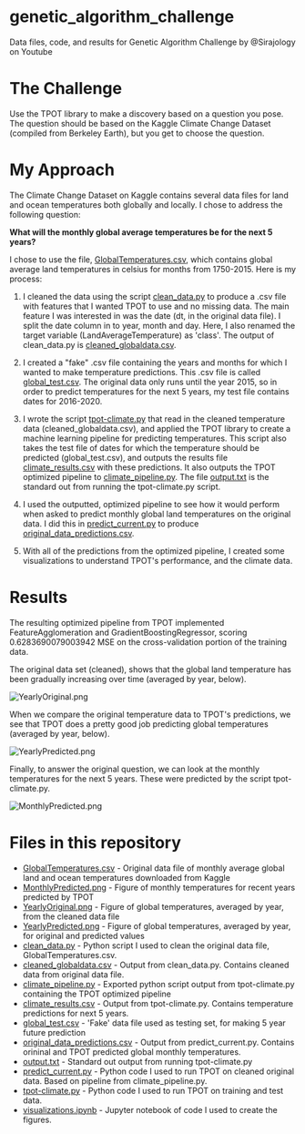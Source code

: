 # genetic_algorithm_challenge
Data files, code, and results for Genetic Algorithm Challenge by @Sirajology on Youtube



The Challenge
=============
Use the TPOT library to make a discovery based on a question you pose. The question should be based on the Kaggle Climate Change Dataset (compiled from Berkeley Earth), but you get to choose the question. 



My Approach
============
The Climate Change Dataset on Kaggle contains several data files for land and ocean temperatures both globally and locally. I chose to address the following question:

**What will the monthly global average temperatures be for the next 5 years?**

I chose to use the file, [GlobalTemperatures.csv](GlobalTemperatures.csv), which contains global average land temperatures in celsius for months from 1750-2015. Here is my process:

1. I cleaned the data using the script [clean_data.py](clean_data.py) to produce a .csv file with features that I wanted TPOT to use and no missing data. The main feature I was interested in was the date (dt, in the original data file). I split the date column in to year, month and day. Here, I also renamed the target variable (LandAverageTemperature) as 'class'. The output of clean_data.py is [cleaned_globaldata.csv](cleaned_globaldata.csv).

2. I created a "fake" .csv file containing the years and months for which I wanted to make temperature predictions. This .csv file is called [global_test.csv](global_test.csv). The original data only runs until the year 2015, so in order to predict temperatures for the next 5 years, my test file contains dates for 2016-2020. 

3. I wrote the script [tpot-climate.py](tpot-climate.py) that read in the cleaned temperature data (cleaned_globaldata.csv), and applied the TPOT library to create a machine learning pipeline for predicting temperatures. This script also takes the test file of dates for which the temperature should be predicted (global_test.csv), and outputs the results file [climate_results.csv](climate_results.csv) with these predictions. It also outputs the TPOT optimized pipeline to [climate_pipeline.py](climate_pipeline.py). The file [output.txt](output.txt) is the standard out from running the tpot-climate.py script.

4. I used the outputted, optimized pipeline to see how it would perform when asked to predict monthly global land temperatures on the original data. I did this in [predict_current.py](predict_current.py) to produce [original_data_predictions.csv](original_data_predictions.csv). 

5. With all of the predictions from the optimized pipeline, I created some visualizations to understand TPOT's performance, and the climate data.

Results
==========

The resulting optimized pipeline from TPOT implemented FeatureAgglomeration and GradientBoostingRegressor, scoring 0.6283690079003942 MSE on the cross-validation portion of the training data. 

The original data set (cleaned), shows that the global land temperature has been gradually increasing over time (averaged by year, below).

![YearlyOriginal.png](YearlyOriginal.png)

When we compare the original temperature data to TPOT's predictions, we see that TPOT does a pretty good job predicting global temperatures (averaged by year, below).

![YearlyPredicted.png](YearlyPredicted.png)

Finally, to answer the original question, we can look at the monthly temperatures for the next 5 years. These were predicted by the script tpot-climate.py.

![MonthlyPredicted.png](MonthlyPredicted.png)


Files in this repository
=======================
* [GlobalTemperatures.csv](GlobalTemperatures.csv) - Original data file of monthly average global land and ocean temperatures downloaded from Kaggle
* [MonthlyPredicted.png](MonthlyPredicted.png) - Figure of monthly temperatures for recent years predicted by TPOT
* [YearlyOriginal.png](YearlyOriginal.png) - Figure of global temperatures, averaged by year, from the cleaned data file
* [YearlyPredicted.png](YearlyPredicted.png) - Figure of global temperatures, averaged by year, for original and predicted values
* [clean_data.py](clean_data.py) - Python script I used to clean the original data file, GlobalTemperatures.csv.
* [cleaned_globaldata.csv](cleaned_globaldata.csv) - Output from clean_data.py. Contains cleaned data from original data file.
* [climate_pipeline.py](climate_pipeline.py) - Exported python script output from tpot-climate.py	containing the TPOT optimized pipeline
* [climate_results.csv](climate_results.csv) - Output from tpot-climate.py. Contains temperature predictions for next 5 years.
* [global_test.csv](global_test.csv) - 'Fake' data file used as testing set, for making 5 year future prediction
* [original_data_predictions.csv](original_data_predictions.csv) - Output from predict_current.py. Contains orininal and TPOT predicted global monthly temperatures.
* [output.txt](output.txt) - Standard out output from running tpot-climate.py
* [predict_current.py](predict_current.py) - Python code I used to run TPOT on cleaned original data. Based on pipeline from climate_pipeline.py.	
* [tpot-climate.py](tpot-climate.py) - Python code I used to run TPOT on training and test data.
* [visualizations.ipynb](visualizations.ipynb) - Jupyter notebook of code I used to create the figures.
